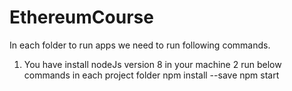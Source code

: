 # EthereumCourse

In each folder to run apps we need to run following commands.

1. You have install nodeJs version 8 in your machine
2  run below commands in each project folder
		 npm install --save
		 npm start